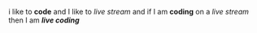 i like to **code** and I like to _live stream_ and if I am __coding__ on a *live stream* then I am  __*live coding*__

